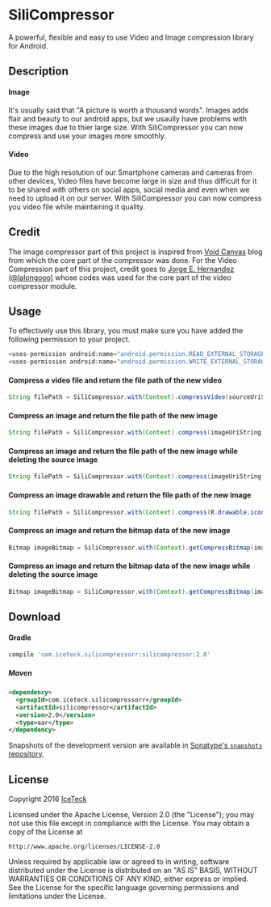 # SiliCompressor
A powerful, flexible and easy to use Video and Image compression library for Android.


Description
--------
#### Image 
It's usually said that "A picture is worth a thousand words". Images adds flair and beauty to our android apps, but we usaully have problems with these images due to thier large size. With SiliCompressor you can now compress and use your images more smoothly.

#### Video
Due to the high resolution of our Smartphone cameras and cameras from other devices, Video files have become large in size and thus difficult for it to be shared with others on social apps, social media and even when we need to upload it on our server. With SiliCompressor you can now compress you video file while maintaining it quality.

Credit
--------
The image compressor part of this project is inspired from [Void Canvas] blog from which the core part of the compressor was done.
For the Video Compression part of this project, credit goes to [Jorge E. Hernandez (@lalongooo)] whose codes was used for the core part of the video compressor module.

Usage
--------
To effectively use this library, you must make sure you have added the following permission to your project.
```java
<uses-permission android:name="android.permission.READ_EXTERNAL_STORAGE"/>
<uses-permission android:name="android.permission.WRITE_EXTERNAL_STORAGE"/>
```
#### Compress a video file and return the file path of the new video
```java
String filePath = SiliCompressor.with(Context).compressVideo(sourceUriString, destinationUriString);
```
#### Compress an image and return the file path of the new image
```java
String filePath = SiliCompressor.with(Context).compress(imageUriString, destinationFile);
```
#### Compress an image and return the file path of the new image while deleting the source image
```java
String filePath = SiliCompressor.with(Context).compress(imageUriString, destinationFile, true);
```

#### Compress an image drawable and return the file path of the new image
```java
String filePath = SiliCompressor.with(Context).compress(R.drawable.icon);
```

#### Compress an image and return the bitmap data of the new image
```java
Bitmap imageBitmap = SiliCompressor.with(Context).getCompressBitmap(imageUriString);
```

#### Compress an image and return the bitmap data of the new image while deleting the source image
```java
Bitmap imageBitmap = SiliCompressor.with(Context).getCompressBitmap(imageUriString, true);
```


Download
--------
#### Gradle
```groovy
compile 'com.iceteck.silicompressorr:silicompressor:2.0'
```

##### Maven
```xml
<dependency>
  <groupId>com.iceteck.silicompressorr</groupId>
  <artifactId>silicompressor</artifactId>
  <version>2.0</version>
  <type>aar</type>
</dependency>
```
Snapshots of the development version are available in [Sonatype's `snapshots` repository][snap].

License
--------
Copyright 2016 [IceTeck][iceteck]

Licensed under the Apache License, Version 2.0 (the "License");
you may not use this file except in compliance with the License.
You may obtain a copy of the License at

    http://www.apache.org/licenses/LICENSE-2.0

Unless required by applicable law or agreed to in writing, software
distributed under the License is distributed on an "AS IS" BASIS,
WITHOUT WARRANTIES OR CONDITIONS OF ANY KIND, either express or implied.
See the License for the specific language governing permissions and
limitations under the License.


[snap]:  https://oss.sonatype.org/content/repositories/snapshots
[iceteck]:  http://iceteck.com/iceteck/index.php
[Void Canvas]: http://voidcanvas.com/whatsapp-like-image-compression-in-android/
[Jorge E. Hernandez (@lalongooo)]: https://github.com/lalongooo
